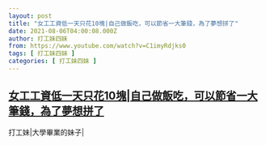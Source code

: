 ```yaml
---
layout: post
title: "女工工資低一天只花10塊|自己做飯吃，可以節省一大筆錢，為了夢想拼了"
date: 2021-08-06T04:00:08.000Z
author: 打工妹四妹
from: https://www.youtube.com/watch?v=C1imyRdjks0
tags: [ 打工妹四妹 ]
categories: [ 打工妹四妹 ]
---
```

<!--1628222408000-->
[女工工資低一天只花10塊|自己做飯吃，可以節省一大筆錢，為了夢想拼了](https://www.youtube.com/watch?v=C1imyRdjks0)
------

<div>
打工妹|大學畢業的妹子|
</div>
